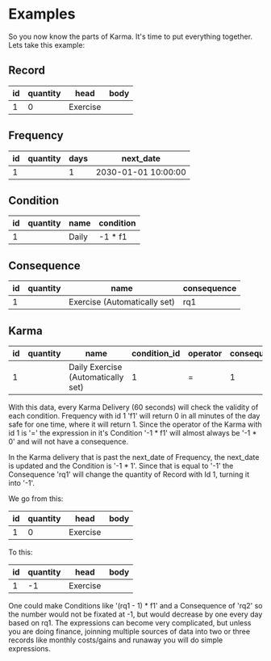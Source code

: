 # Examples

So you now know the parts of Karma. It's time to put everything together. Lets take this example:

## Record

| id  | quantity | head     | body |
| --- | -------- | -------- | ---- |
| 1   | 0        | Exercise |      |

## Frequency

| id  | quantity | days | next_date           |
| --- | -------- | ---- | ------------------- |
| 1   |          | 1    | 2030-01-01 10:00:00 |

## Condition

| id  | quantity | name  | condition |
| --- | -------- | ----- | --------- |
| 1   |          | Daily | -1 \* f1  |

## Consequence

| id  | quantity | name                         | consequence |
| --- | -------- | ---------------------------- | ----------- |
| 1   |          | Exercise (Automatically set) | rq1         |

## Karma

| id  | quantity | name                               | condition_id | operator | consequence_id |
| --- | -------- | ---------------------------------- | ------------ | -------- | -------------- |
| 1   |          | Daily Exercise (Automatically set) | 1            | =        | 1              |

With this data, every Karma Delivery (60 seconds) will check the validity of each condition. Frequency with id 1 'f1' will return 0 in all minutes of the day safe for one time, where it will return 1. Since the operator of the Karma with id 1 is '=' the expression in it's Condition '-1 \* f1' will almost always be '-1 \* 0' and will not have a consequence.

In the Karma delivery that is past the next_date of Frequency, the next_date is updated and the Condition is '-1 \* 1'. Since that is equal to '-1' the Consequence 'rq1' will change the quantity of Record with Id 1, turning it into '-1'.

We go from this:

| id  | quantity | head     | body |
| --- | -------- | -------- | ---- |
| 1   | 0        | Exercise |      |

To this:

| id  | quantity | head     | body |
| --- | -------- | -------- | ---- |
| 1   | -1       | Exercise |      |

One could make Conditions like '(rq1 - 1) \* f1' and a Consequence of 'rq2' so the number would not be fixated at -1, but would decrease by one every day based on rq1. The expressions can become very complicated, but unless you are doing finance, joinning multiple sources of data into two or three records like monthly costs/gains and runaway you will do simple expressions.
